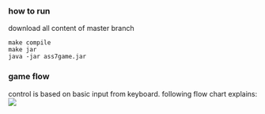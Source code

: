 ### how to run
download all content of master branch
```
make compile
make jar
java -jar ass7game.jar
```
### game flow
control is based on basic input from keyboard. following flow chart explains:
![](https://github.com/yehonatansofri/Brick-Breaker-Game/blob/master/resources/gameflow.PNG)
